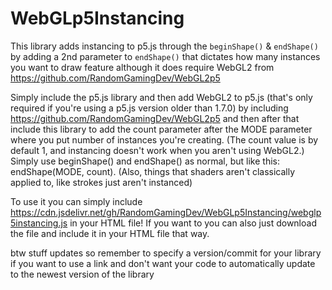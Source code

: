 # WebGLp5Instancing
This library adds instancing to p5.js through the `beginShape()` &amp; `endShape()` by adding a 2nd parameter to `endShape()` that dictates how many instances you want to draw feature although it does require WebGL2 from https://github.com/RandomGamingDev/WebGL2p5

Simply include the p5.js library and then add WebGL2 to p5.js (that's only required if you're using a p5.js version older than 1.7.0) by including https://github.com/RandomGamingDev/WebGL2p5 and then after that include this library to add the count parameter after the MODE parameter where you put number of instances you're creating. (The count value is by default 1, and instancing doesn't work when you aren't using WebGL2.) Simply use beginShape() and endShape() as normal, but like this: endShape(MODE, count). (Also, things that shaders aren't classically applied to, like strokes just aren't instanced)

To use it you can simply include https://cdn.jsdelivr.net/gh/RandomGamingDev/WebGLp5Instancing/webglp5instancing.js in your HTML file! If you want to you can also just download the file and include it in your HTML file that way.

btw stuff updates so remember to specify a version/commit for your library if you want to use a link and don't want your code to automatically update to the newest version of the library
